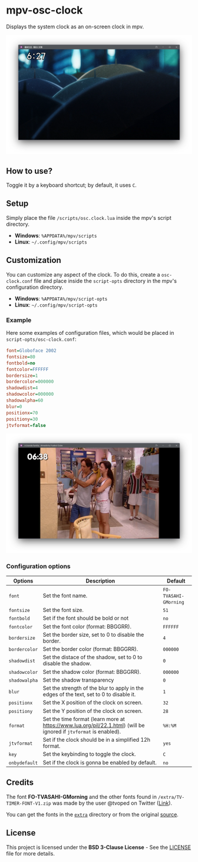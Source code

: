 # mpv-osc-clock

Displays the system clock as an on-screen clock in mpv.

![Screenshot1](/docs/screenshot1.png)

## How to use?

Toggle it by a keyboard shortcut; by default, it uses `C`.

## Setup

Simply place the file `/scripts/osc.clock.lua` inside the mpv's script directory.

- **Windows**: `%APPDATA%/mpv/scripts`
- **Linux**: `~/.config/mpv/scripts`

## Customization

You can customize any aspect of the clock. To do this, create a `osc-clock.conf` file and place inside the `script-opts` directory in the mpv's configuration directory.

- **Windows**: `%APPDATA%/mpv/script-opts`
- **Linux**: `~/.config/mpv/script-opts`

### Example

Here some examples of configuration files, which would be placed in `script-opts/osc-clock.conf`:

```ini
font=Globoface 2002
fontsize=80
fontbold=no
fontcolor=FFFFFF
bordersize=1
bordercolor=000000
shadowdist=4
shadowcolor=000000
shadowalpha=60
blur=0
positionx=70
positiony=30
jtvformat=false
```

![Screenshot1](/docs/screenshot2.png)

### Configuration options

|     Options     |                                      Description                                          |        Default        |
|-----------------|-------------------------------------------------------------------------------------------|-----------------------|
|  `font`         |  Set the font name.                                                                       | `FO-TVASAHI-GMorning` |
|  `fontsize`     |  Set the font size.                                                                       |         `51`          |
|  `fontbold`     |  Set if the font should be bold or not                                                    |         `no`          |
|  `fontcolor`    |  Set the font color (format: BBGGRR).                                                     |        `FFFFFF`       |
|  `bordersize`   |  Set the border size, set to 0 to disable the border.                                     |         `4`           |
|  `bordercolor`  |  Set the border color (format: BBGGRR).                                                   |        `000000`       |
|  `shadowdist`   |  Set the distace of the shadow, set to 0 to disable the shadow.                           |         `0`           |
|  `shadowcolor`  |  Set the shadow color (format: BBGGRR).                                                   |        `000000`       |
|  `shadowalpha`  |  Set the shadow transparency                                                              |        `0`           |
|  `blur`         |  Set the strength of the blur to apply in the edges of the text, set to 0 to disable it.  |         `1`           |
|  `positionx`    |  Set the X position of the clock on screen.                                               |         `32`          |
|  `positiony`    |  Set the Y position of the clock on screen.                                               |         `28`          |
|  `format`       |  Set the time format (learn more at https://www.lua.org/pil/22.1.html) (will be ignored if `jtvformat` is enabled). |        `%H:%M`        |
|  `jtvformat`    |  Set if the clock should be in a simplified 12h format.                                   |         `yes`          |
|  `key`          |  Set the keybinding to toggle the clock.                                                  |         `C`           |
|  `onbydefault`  |  Set if the clock is gonna be enabled by default.                                         |         `no`          |

## Credits

The font **FO-TVASAHI-GMorning** and the other fonts found in `/extra/TV-TIMER-FONT-V1.zip` was made by the user @tvoped on Twitter ([Link](https://web.archive.org/web/20220320123906/https://twitter.com/tvoped/status/1466992257962487811)).

You can get the fonts in the [`extra`](/extra) directory or from the original [source](https://www.dropbox.com/scl/fi/3lir00hds4o3xqr6hdwea/TV-TIMER-FONT-V1.zip?rlkey=xgnqhdotec8a9kf25nck7azg7&e=1&dl=0).

## License

This project is licensed under the __BSD 3-Clause License__ - See the [LICENSE](./LICENSE) file for more details.

